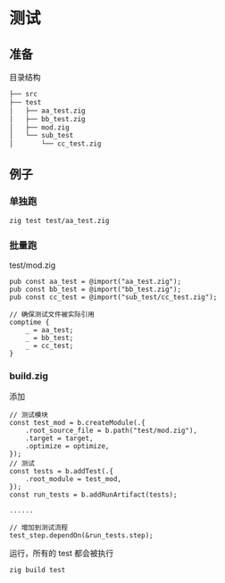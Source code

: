 # 测试

## 准备

目录结构

```sh
├── src
├── test
│   ├── aa_test.zig
│   ├── bb_test.zig
│   ├── mod.zig
│   └── sub_test
│       └── cc_test.zig
```

## 例子

### 单独跑

```sh
zig test test/aa_test.zig
```

### 批量跑

test/mod.zig

```zig
pub const aa_test = @import("aa_test.zig");
pub const bb_test = @import("bb_test.zig");
pub const cc_test = @import("sub_test/cc_test.zig");

// 确保测试文件被实际引用
comptime {
    _ = aa_test;
    _ = bb_test;
    _ = cc_test;
}
```

### build.zig

添加

```zig
// 测试模块
const test_mod = b.createModule(.{
    .root_source_file = b.path("test/mod.zig"),
    .target = target,
    .optimize = optimize,
});
// 测试
const tests = b.addTest(.{
    .root_module = test_mod,
});
const run_tests = b.addRunArtifact(tests);

......

// 增加到测试流程
test_step.dependOn(&run_tests.step);
```

运行，所有的 test 都会被执行

```sh
zig build test
```
